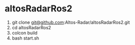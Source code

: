 # altosRadarRos2
1. git clone git@github.com:Altos-Radar/altosRadarRos2.git
2. cd altosRadarRos2
3. colcon build 
4. bash start.sh
